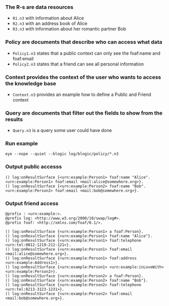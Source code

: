 ### The R-s are data resources

- `R1.n3` with information about Alice
- `R2.n3` with an address book of Alice
- `R3.n3` with information about her romantic partner Bob

### Policy are documents that describe who can access what data

- `Policy1.n3` states that a public context can only see the foaf:name and foaf:email
- `Policy2.n3` states that a friend can see all personal information

### Context provides the context of the user who wants to access the knowledge base

- `Context.n3` provides an example how to define a Public and Friend context
  
### Query are documents that filter out the fields to show from the results

- `Query.n3` is a query some user could have done

### Run example

```
eye --nope --quiet --blogic log/blogic/policy/*.n3
```

### Output public accesss

```
() log:onResultSurface {<urn:example:Person1> foaf:name "Alice". <urn:example:Person1> foaf:email <mail:alice@somewhere.org>}.
() log:onResultSurface {<urn:example:Person2> foaf:name "Bob". <urn:example:Person2> foaf:email <mail:bob@somewhere.org>}.
```

### Output friend access

```
@prefix : <urn:example:>.
@prefix log: <http://www.w3.org/2000/10/swap/log#>.
@prefix foaf: <http://xmlns.com/foaf/0.1/>.

() log:onResultSurface {<urn:example:Person1> a foaf:Person}.
() log:onResultSurface {<urn:example:Person1> foaf:name "Alice"}.
() log:onResultSurface {<urn:example:Person1> foaf:telephone <urn:tel:0012-1219-212-121>}.
() log:onResultSurface {<urn:example:Person1> foaf:email <mail:alice@somewhere.org>}.
() log:onResultSurface {<urn:example:Person1> foaf:address <urn:example:Address1>}.
() log:onResultSurface {<urn:example:Person1> <urn:example:inLoveWith> <urn:example:Person2>}.
() log:onResultSurface {<urn:example:Person2> a foaf:Person}.
() log:onResultSurface {<urn:example:Person2> foaf:name "Bob"}.
() log:onResultSurface {<urn:example:Person2> foaf:telephone <urn:tel:0213-3123-1231>}.
() log:onResultSurface {<urn:example:Person2> foaf:email <mail:bob@somewhere.org>}.
```